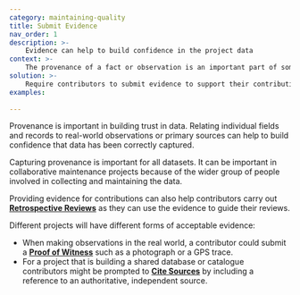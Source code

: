 ```yaml
---
category: maintaining-quality
title: Submit Evidence
nav_order: 1
description: >-
    Evidence can help to build confidence in the project data
context: >-
    The provenance of a fact or observation is an important part of some projects. Documenting the provenance of individual contributions can be essential to building trust in the data
solution: >-
    Require contributors to submit evidence to support their contributions
examples:
    
---
```


Provenance is important in building trust in data. Relating individual fields and records to real-world observations or primary sources can help to build confidence that data has been correctly captured. 

Capturing provenance is important for all datasets. It can be important in collaborative maintenance projects because of the wider group of people involved in collecting and maintaining the data. 

Providing evidence for contributions can also help contributors carry out **[Retrospective Reviews](/patterns/maintaining-quality/retrospective-review)** as they can use the evidence to guide their reviews.

Different projects will have different forms of acceptable evidence:

* When making observations in the real world, a contributor could submit a **[Proof of Witness](/patterns/maintaining-quality/proof-of-witness)** such as a photograph or a GPS trace.
* For a project that is building a shared database or catalogue contributors might be prompted to **[Cite Sources](/patterns/maintaining-quality/cite-sources)** by including a reference to an authoritative, independent source.